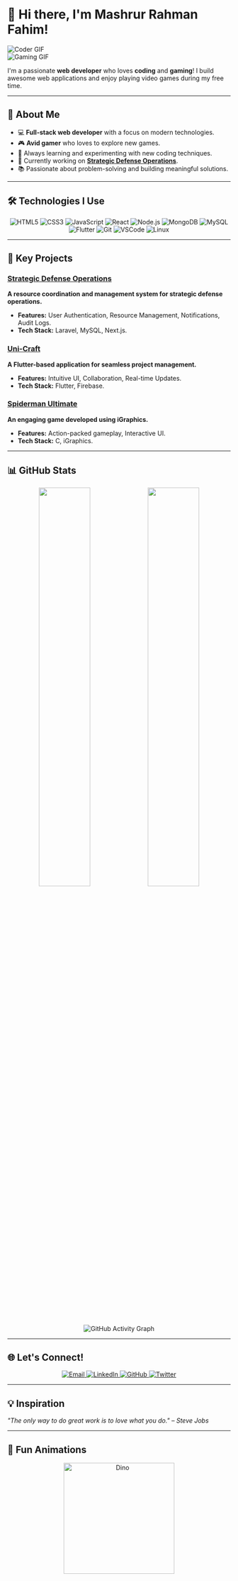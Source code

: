 # 👋 Hi there, I'm Mashrur Rahman Fahim!  

![Coder GIF](https://cdn.dribbble.com/users/1162077/screenshots/3848914/programmer.gif)  
![Gaming GIF](https://media.giphy.com/media/26tn33aiTi1jkl6H6/giphy.gif)  

I'm a passionate **web developer** who loves **coding** and **gaming**! I build awesome web applications and enjoy playing video games during my free time.  

---

## 🚀 About Me  

- 💻 **Full-stack web developer** with a focus on modern technologies.  
- 🎮 **Avid gamer** who loves to explore new games.  
- 🌱 Always learning and experimenting with new coding techniques.  
- 🔭 Currently working on **[Strategic Defense Operations](https://github.com/mashrur-rahman-fahim/StrategicDefenseOps)**.  
- 📚 Passionate about problem-solving and building meaningful solutions.  

---

## 🛠️ Technologies I Use  

<p align="center">
  <img alt="HTML5" src="https://img.shields.io/badge/HTML5-%23E34F26.svg?style=for-the-badge&logo=html5&logoColor=white" />
  <img alt="CSS3" src="https://img.shields.io/badge/CSS3-%231572B6.svg?style=for-the-badge&logo=css3&logoColor=white" />
  <img alt="JavaScript" src="https://img.shields.io/badge/JavaScript-%23F7DF1E.svg?style=for-the-badge&logo=javascript&logoColor=black" />
  <img alt="React" src="https://img.shields.io/badge/React-%2361DAFB.svg?style=for-the-badge&logo=react&logoColor=black" />
  <img alt="Node.js" src="https://img.shields.io/badge/Node.js-%23339933.svg?style=for-the-badge&logo=nodedotjs&logoColor=white" />
  <img alt="MongoDB" src="https://img.shields.io/badge/MongoDB-%2347A248.svg?style=for-the-badge&logo=mongodb&logoColor=white" />
  <img alt="MySQL" src="https://img.shields.io/badge/MySQL-%234479A1.svg?style=for-the-badge&logo=mysql&logoColor=white" />
  <img alt="Flutter" src="https://img.shields.io/badge/Flutter-%2302569B.svg?style=for-the-badge&logo=flutter&logoColor=white" />
  <img alt="Git" src="https://img.shields.io/badge/Git-%23F05033.svg?style=for-the-badge&logo=git&logoColor=white" />
  <img alt="VSCode" src="https://img.shields.io/badge/VS%20Code-%23007ACC.svg?style=for-the-badge&logo=visual-studio-code&logoColor=white" />
  <img alt="Linux" src="https://img.shields.io/badge/Linux-%23FCC624.svg?style=for-the-badge&logo=linux&logoColor=black" />
</p>

---

## 🌟 Key Projects  

### [Strategic Defense Operations](https://github.com/mashrur-rahman-fahim/StrategicDefenseOps)  
**A resource coordination and management system for strategic defense operations.**  
- **Features:** User Authentication, Resource Management, Notifications, Audit Logs.  
- **Tech Stack:** Laravel, MySQL, Next.js.  

### [Uni-Craft](https://github.com/mashrur-rahman-fahim/Uni-Craft)  
**A Flutter-based application for seamless project management.**  
- **Features:** Intuitive UI, Collaboration, Real-time Updates.  
- **Tech Stack:** Flutter, Firebase.  

### [Spiderman Ultimate](https://github.com/mashrur-rahman-fahim/Spiderman-Ultimate)  
**An engaging game developed using iGraphics.**  
- **Features:** Action-packed gameplay, Interactive UI.  
- **Tech Stack:** C, iGraphics.  

---

## 📊 GitHub Stats  

<p align="center">
  <img width="48%" src="https://github-readme-stats.vercel.app/api?username=mashrur-rahman-fahim&show_icons=true&theme=radical" />
  <img width="48%" src="https://github-readme-streak-stats.herokuapp.com/?user=mashrur-rahman-fahim&theme=radical" />
</p>

<p align="center">
  <img src="https://github-readme-activity-graph.vercel.app/graph?username=mashrur-rahman-fahim&theme=react-dark" alt="GitHub Activity Graph" />
</p>  

---

## 🌐 Let's Connect!  

<p align="center">
  <a href="mailto:mashrur.rahman.fahim@gmail.com">
    <img src="https://img.shields.io/badge/Email-D14836?style=for-the-badge&logo=gmail&logoColor=white" alt="Email">
  </a>
  <a href="https://linkedin.com/in/mashrur-rahman-fahim">
    <img src="https://img.shields.io/badge/LinkedIn-%230077B5.svg?style=for-the-badge&logo=linkedin&logoColor=white" alt="LinkedIn">
  </a>
  <a href="https://github.com/mashrur-rahman-fahim">
    <img src="https://img.shields.io/badge/GitHub-%23181717.svg?style=for-the-badge&logo=github&logoColor=white" alt="GitHub">
  </a>
  <a href="https://twitter.com/mashrurfahim">
    <img src="https://img.shields.io/badge/Twitter-%231DA1F2.svg?style=for-the-badge&logo=twitter&logoColor=white" alt="Twitter">
  </a>
</p>  

---

## 💡 Inspiration  

<i>"The only way to do great work is to love what you do." – Steve Jobs</i>  

---

## 🎉 Fun Animations  

<p align="center">
  <img src="https://raw.githubusercontent.com/saadeghi/saadeghi/master/dino.gif" alt="Dino" width="250" height="auto" />
</p>
